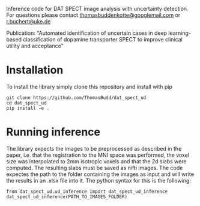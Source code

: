Inference code for DAT SPECT image analysis with uncertainty detection.
For questions please contact thomasbuddenkotte@googlemail.com or r.buchert@uke.de

Publication: "Automated identification of uncertain cases in deep learning-based classification of dopamine transporter SPECT to improve clinical utility and acceptance"

# Installation

To install the library simply clone this repository and install with pip

```
git clone https://github.com/ThomasBudd/dat_spect_ud
cd dat_spect_ud
pip install -e .
```

# Running inference

The library expects the images to be preprocessed as described in the paper, i.e. that the registration to the MNI space was performed, the voxel size was interpolated to 2mm isotropic voxels and that the 2d slabs were computed. The resulting slabs must be saved as nifti images. The code expectes the path to the folder containing the images as input and will write the results in an .xlsx file into it. The python syntax for this is the following:


```
from dat_spect_ud.ud_inference import dat_spect_ud_inference
dat_spect_ud_inference(PATH_TO_IMAGES_FOLDER)
```
